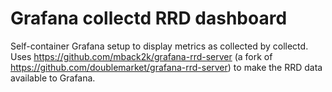 # Grafana collectd RRD dashboard

Self-container Grafana setup to display metrics as collected by collectd.
Uses https://github.com/mback2k/grafana-rrd-server (a fork of https://github.com/doublemarket/grafana-rrd-server) to make the RRD data available to Grafana.
